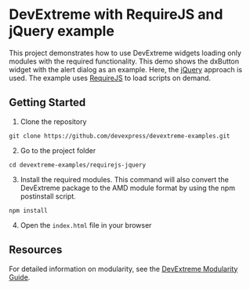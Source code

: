 # DevExtreme with RequireJS and jQuery example

This project demonstrates how to use DevExtreme widgets loading only modules with the required functionality. This demo shows the dxButton widget with the alert dialog as an example. Here, the [jQuery](http://jquery.com/) approach is used. The example uses [RequireJS](http://requirejs.org/) to load scripts on demand.

## Getting Started

1. Clone the repository  
 ``` text  
 git clone https://github.com/devexpress/devextreme-examples.git
 ```

2. Go to the project folder
 ``` text
 cd devextreme-examples/requirejs-jquery
 ```

3. Install the required modules. This command will also convert the DevExtreme package to the AMD module format by using the npm postinstall script.
 ``` text
 npm install
 ```

4. Open the `index.html` file in your browser

## Resources

For detailed information on modularity, see the [DevExtreme Modularity Guide](http://js.devexpress.com/Documentation/Guide/Common/Modularity?approach=jQuery).
